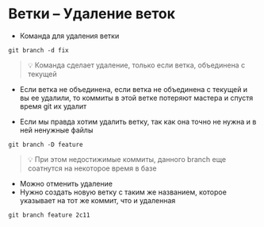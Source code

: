 # Ветки – Удаление веток


- Команда для удаления ветки

```
git branch -d fix
```

> 💡 Команда сделает удаление, только если ветка, объединена с текущей

- Если ветка не объединена, если ветка не объединена с текущей и вы ее удалили, то коммиты в этой ветке потеряют мастера и спустя время git их удалит


- Если мы правда хотим удалить ветку, так как она точно не нужна и в ней ненужные файлы

```
git branch -D feature
```
> 💡 При этом недостижимые коммиты, данного branch еще соатнутся на некоторое время в базе


- Можно отменить удаление 
- Нужно создать новую ветку с таким же названием, которое указывает на тот же коммит, что и удаленная

```
git branch feature 2c11
```